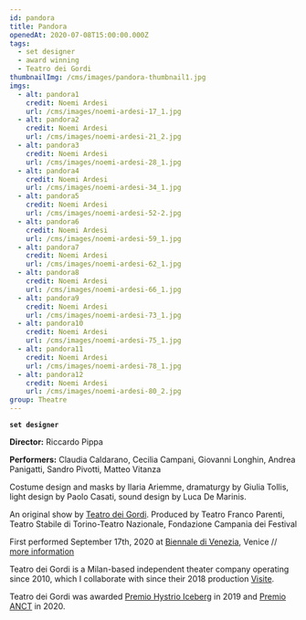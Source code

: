 ```yaml
---
id: pandora
title: Pandora
openedAt: 2020-07-08T15:00:00.000Z
tags:
  - set designer
  - award winning
  - Teatro dei Gordi
thumbnailImg: /cms/images/pandora-thumbnail1.jpg
imgs:
  - alt: pandora1
    credit: Noemi Ardesi
    url: /cms/images/noemi-ardesi-17_1.jpg
  - alt: pandora2
    credit: Noemi Ardesi
    url: /cms/images/noemi-ardesi-21_2.jpg
  - alt: pandora3
    credit: Noemi Ardesi
    url: /cms/images/noemi-ardesi-28_1.jpg
  - alt: pandora4
    credit: Noemi Ardesi
    url: /cms/images/noemi-ardesi-34_1.jpg
  - alt: pandora5
    credit: Noemi Ardesi
    url: /cms/images/noemi-ardesi-52-2.jpg
  - alt: pandora6
    credit: Noemi Ardesi
    url: /cms/images/noemi-ardesi-59_1.jpg
  - alt: pandora7
    credit: Noemi Ardesi
    url: /cms/images/noemi-ardesi-62_1.jpg
  - alt: pandora8
    credit: Noemi Ardesi
    url: /cms/images/noemi-ardesi-66_1.jpg
  - alt: pandora9
    credit: Noemi Ardesi
    url: /cms/images/noemi-ardesi-73_1.jpg
  - alt: pandora10
    credit: Noemi Ardesi
    url: /cms/images/noemi-ardesi-75_1.jpg
  - alt: pandora11
    credit: Noemi Ardesi
    url: /cms/images/noemi-ardesi-78_1.jpg
  - alt: pandora12
    credit: Noemi Ardesi
    url: /cms/images/noemi-ardesi-80_2.jpg
group: Theatre
---
```

**`set designer`**

**Director:** Riccardo Pippa

**Performers:** Claudia Caldarano, Cecilia Campani, Giovanni Longhin, Andrea Panigatti, Sandro Pivotti, Matteo Vitanza

Costume design and masks by Ilaria Ariemme, dramaturgy by Giulia Tollis, light design by Paolo Casati, sound design by Luca De Marinis.

An original show by [Teatro dei Gordi](https://www.teatrodeigordi.it/en/home/). Produced by Teatro Franco Parenti, Teatro Stabile di Torino-Teatro Nazionale, Fondazione Campania dei Festival

First performed September 17th, 2020 at [Biennale di Venezia](https://www.labiennale.org/en/theatre/2020/theatre-performances/teatro-dei-gordi-pandora), Venice // [more information](https://www.teatrodeigordi.it/en/pandora-2/)

Teatro dei Gordi is a Milan-based independent theater company operating since 2010, which I collaborate with since their 2018 production [Visite](/projects/visite). 

Teatro dei Gordi was awarded [Premio Hystrio Iceberg](https://www.premiohystrio.org/le-motivazioni-del-2019) in 2019 and [Premio ANCT](http://www.criticiditeatro.it/i-premi-anct-toccano-verona-allo-scenografo-antonio-panzuto-e-al-regista-riccardo-pippa/) in 2020.
